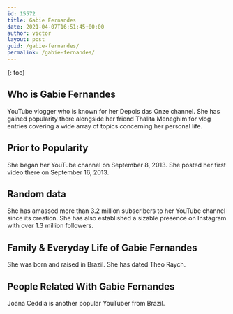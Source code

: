 ```yaml
---
id: 15572
title: Gabie Fernandes
date: 2021-04-07T16:51:45+00:00
author: victor
layout: post
guid: /gabie-fernandes/
permalink: /gabie-fernandes/
---
```



{: toc}


## Who is Gabie Fernandes



YouTube vlogger who is known for her Depois das Onze channel. She has gained popularity there alongside her friend Thalita Meneghim for vlog entries covering a wide array of topics concerning her personal life.

                
                
                
## Prior to Popularity



She began her YouTube channel on September 8, 2013. She posted her first video there on September 16, 2013.

                
                
                
## Random data



She has amassed more than 3.2 million subscribers to her YouTube channel since its creation. She has also established a sizable presence on Instagram with over 1.3 million followers.

                
                
                
## Family & Everyday Life of Gabie Fernandes



She was born and raised in Brazil. She has dated Theo Raych.

                
                
                
## People Related With Gabie Fernandes



Joana Ceddia is another popular YouTuber from Brazil. 

                
              
            
          
          
          